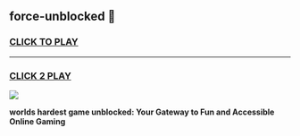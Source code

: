 
## force-unblocked 👋
<h3>
<a href="https://premium.freeplayer.one?title=force-unblocked&ref=14F">CLICK TO PLAY</a></h3>
<hr>

<h3>
<a href="https://premium.freeplayer.one?title=force-unblocked&ref=14F">CLICK 2 PLAY</a>
  
</h3>

<a href="https://premium.freeplayer.one?title=force-unblocked&ref=12F/"><img src="https://clearcache.store/games.png"></a>


**worlds hardest game unblocked: Your Gateway to Fun and Accessible Online Gaming**
